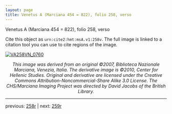 ```yaml
---
layout: page
title: Venetus A (Marciana 454 = 822), folio 258, verso
---
```


Venetus A (Marciana 454 = 822), folio 258, verso

Cite this object as `urn:cite2:hmt:msA.v1:258v`.  The full image is linked to a citation tool you can use to cite regions of the image.

[![VA258VN_0760](http://www.homermultitext.org/iipsrv?IIIF=/project/homer/pyramidal/deepzoom/hmt/vaimg/2017a/VA258VN_0760.tif/full/800,/0/default.jpg)](http://www.homermultitext.org/ict2/?urn=urn:cite2:hmt:vaimg.2017a:VA258VN_0760) 

<p style="text-align: center; font-style: italic;">This image was derived from an original ©2007, Biblioteca Nazionale Marciana, Venezia, Italia. The derivative image is ©2010, Center for Hellenic Studies. Original and derivative are licensed under the Creative Commons Attribution-Noncommercial-Share Alike 3.0 License. The CHS/Marciana Imaging Project was directed by David Jacobs of the British Library.</p>

---

previous: [258r](../258r/) | next: [259r](../259r/)